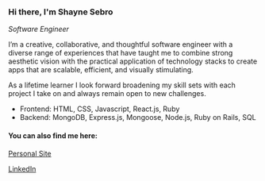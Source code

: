 ### Hi there, I'm Shayne Sebro 

*Software Engineer*

I’m a creative, collaborative, and thoughtful software engineer with a diverse range of experiences that have taught me to combine strong aesthetic vision with the practical application of technology stacks to create apps that are scalable, efficient, and visually stimulating.

As a lifetime learner I look forward broadening my skill sets with each project I take on and always remain open to new challenges. 

* Frontend: HTML, CSS, Javascript, React.js, Ruby
* Backend: MongoDB, Express.js, Mongoose, Node.js, Ruby on Rails, SQL

#### You can also find me here:
[Personal Site](http://shaynesebro.surge.sh/)

[LinkedIn](https://www.linkedin.com/in/shaynesebro/)
